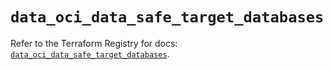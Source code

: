 # `data_oci_data_safe_target_databases`

Refer to the Terraform Registry for docs: [`data_oci_data_safe_target_databases`](https://registry.terraform.io/providers/hashicorp/oci/7.19.0/docs/data-sources/data_safe_target_databases).
